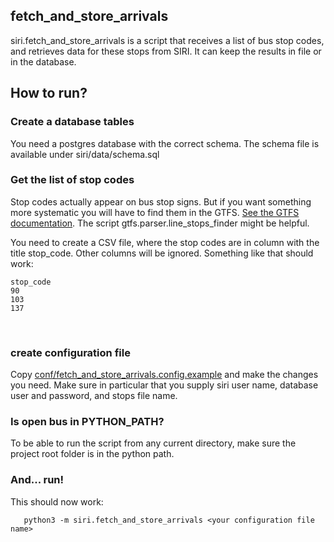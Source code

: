 ## fetch_and_store_arrivals

siri.fetch_and_store_arrivals is a script that receives a list of bus stop codes, and retrieves data for these stops from SIRI. It can keep the results in file or in the database.

## How to run?

### Create a database tables
You need a postgres database with the correct schema. The schema file is available under siri/data/schema.sql

### Get the list of stop codes
Stop codes actually appear on bus stop signs. But if you want something more systematic you will have to find them in the GTFS. [See the GTFS documentation](https://github.com/hasadna/open-bus/blob/master/doc/working_with_GTFS.md). The script gtfs.parser.line_stops_finder might be helpful.

You need to create a CSV file, where the stop codes are in column with the title stop_code. Other columns will be ignored. Something like that should work:

```
stop_code
90
103
137
```

​      

### create configuration file
Copy [conf/fetch_and_store_arrivals.config.example](https://github.com/hasadna/open-bus/blob/master/conf/fetch_and_store_arrivals.config.example) and make the changes you need. Make sure in particular that you supply siri user name, database user and password, and stops file name.

### Is open bus in PYTHON_PATH?
To be able to run the script from any current directory, make sure the project root folder is in the python path. 


### And... run!
This should now work:

       python3 -m siri.fetch_and_store_arrivals <your configuration file name>

​      
